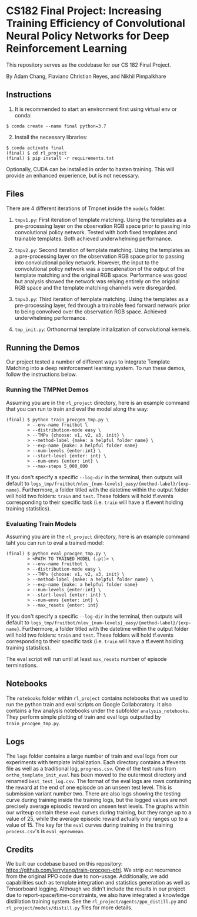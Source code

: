 # CS182 Final Project: Increasing Training Efficiency of Convolutional Neural Policy Networks for Deep Reinforcement Learning

This repository serves as the codebase for our CS 182 Final Project.

By Adam Chang, Flaviano Christian Reyes, and Nikhil Pimpalkhare

## Instructions

1. It is recommended to start an environment first using virtual env or conda:
```
$ conda create --name final python=3.7
```

2. Install the necessary libraries:
```
$ conda activate final
(final) $ cd rl_project
(final) $ pip install -r requirements.txt
```

Optionally, CUDA can be installed in order to hasten training. This will provide an enhanced experience, but is not necessary.

## Files

There are 4 different iterations of Tmpnet inside the `models` folder.

1. `tmpv1.py`: First iteration of template matching. Using the templates as a pre-processing layer on the observation RGB space prior to passing into convolutional policy network. Tested with both fixed templates and trainable templates. Both achieved underwhelming performance.

2. `tmpv2.py`: Second iteration of template matching. Using the templates as a pre-processing layer on the observation RGB space prior to passing into convolutional policy network. However, the input to the convolutional policy network was a concatenation of the output of the template matching and the original RGB space. Performance was good but analysis showed the network was relying entirely on the original RGB space and the template matching channels were disregarded.

3. `tmpv3.py`: Third iteration of template matching. Using the templates as a pre-processing layer, fed through a trainable feed forward network prior to being convolved over the observation RGB space. Achieved underwhelming performance.

4. `tmp_init.py`: Orthonormal template initialization of convolutional kernels.

## Running the Demos

Our project tested a number of different ways to integrate Template Matching into a deep reinforcement learning system. To run these demos, follow the instructions below.

### Running the TMPNet Demos

Assuming you are in the `rl_project` directory, here is an example command that you can run to train and eval the model along the way:

```
(final) $ python train_procgen_tmp.py \
        > --env-name fruitbot \
        > --distribution-mode easy \
        > --TMPv {choose: v1, v2, v3, init} \
        > --method-label {make: a helpful folder name} \
        > --exp-name {make: a helpful folder name}
        > --num-levels {enter:int} \
        > --start-level {enter: int} \
        > --num-envs {enter: int} \
        > --max-steps 5_000_000
```

If you don't specify a specific `--log-dir` in the terminal, then outputs will default to `logs_tmp/fruitbot/nlev_{num-levels}_easy/{method-label}/{exp-name}`. Furthermore, a folder titled with the datetime within the output folder will hold two folders: `train` and `test`. These folders will hold tf.events corresponding to their specific task (i.e. `train` will have a tf.event holding training statistics).

### Evaluating Train Models

Assuming you are in the `rl_project` directory, here is an example command taht you can run to eval a trained model:

```
(final) $ python eval_procgen_tmp.py \
        > <PATH TO TRAINED MODEL (.pt)> \
        > --env-name fruitbot \
        > --distribution-mode easy \
        > --TMPv {choose: v1, v2, v3, init} \
        > --method-label {make: a helpful folder name} \
        > --exp-name {make: a helpful folder name}
        > --num-levels {enter:int} \
        > --start-level {enter: int} \
        > --num-envs {enter: int} \
        > --max_resets {enter: int}
```

If you don't specify a specific `--log-dir` in the terminal, then outputs will default to `logs_tmp/fruitbot/nlev_{num-levels}_easy/{method-label}/{exp-name}`. Furthermore, a folder titled with the datetime within the output folder will hold two folders: `train` and `test`. These folders will hold tf.events corresponding to their specific task (i.e. `train` will have a tf.event holding training statistics).

The eval script will run until at least `max_resets` number of episode terminations.

## Notebooks

The `notebooks` folder within `rl_project` contains notebooks that we used to run the python train and eval scripts on Google Collaboratory. It also contains a few analysis notebooks under the subfolder `analysis_notebooks`. They perform simple plotting of train and eval logs outputted by `train_procgen_tmp.py`.

## Logs

The `logs` folder contains a large number of train and eval logs from our experiments with template initialization. Each directory contains a tfevents file as well as a traditional log, `progress.csv`. One of the test runs from `ortho_template_init_eval` has been moved to the outermost directory and renamed `best_test_log.csv`. The format of the eval logs are rows containing the reward at the end of one episode on an unseen test level. This is submission variant number two. There are also logs showing the testing curve during training inside the training logs, but the logged values are not precisely average episodic reward on unseen test levels. The graphs within our writeup contain these `eval` curves during training, but they range up to a value of 25, while the average episodic reward actually only ranges up to a value of 15. The key for the `eval` curves during training in the training `process.csv`'s is `eval_eprewmean`.

## Credits
We built our codebase based on this repository: https://github.com/lerrytang/train-procgen-pfrl. We strip out recurrence from the original PPO code due to non-usage. Additionally, we add capabilities such as template integration and statistics generation as well as Tensorboard logging. Although we didn't include the results in our project due to report-space/time-constraints, we also have integrated a knowledge distillation training system. See the `rl_project/agents/ppo_distill.py` and `rl_project/models/distill.py` files for more details.

